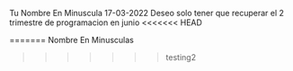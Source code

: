 Tu Nombre En Minuscula
17-03-2022
Deseo solo tener que recuperar el 2 trimestre de programacion en junio
<<<<<<< HEAD

=======
Nombre En Minusculas
>>>>>>> testing2

